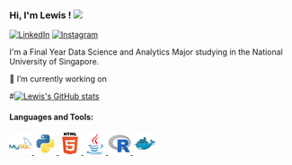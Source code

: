 <h3 align="left">
  Hi, I'm Lewis !
  <img src="https://media.giphy.com/media/hvRJCLFzcasrR4ia7z/giphy.gif" width="28">
</h3>


<p align="left">
  <a href="https://www.linkedin.com/in/lewis-chong-li-wei/"><img width="32px" title="LinkedIn" src="https://i.imgur.com/Y9lbNqu.png"/></a>
  <a href="https://www.instagram.com/lewis_726"><img width="32px" title="Instagram" src="https://i.imgur.com/6QzKhtx.png"/></a>
</p>


I'm a Final Year Data Science and Analytics Major studying in the National University of Singapore.

🔭 I’m currently working on 


#[![Lewis's GitHub stats](https://github-readme-stats.vercel.app/api?username=Lewisay7&theme=ayu-mirage&show_icons=true)](https://github.com/Lewisay7/github-readme-stats)

<h4 align="left">Languages and Tools:</h4>

<p align="left"> 
  <a href="https://www.mysql.com/" target="_blank" rel="noreferrer"> <img src="https://raw.githubusercontent.com/devicons/devicon/master/icons/mysql/mysql-original-wordmark.svg" alt="mysql"     width="40" height="40"/> 
  </a> 
  <a href="https://www.python.org" target="_blank" rel="noreferrer"> <img src="https://raw.githubusercontent.com/devicons/devicon/master/icons/python/python-original.svg" alt="python"           width="40" height="40"/> 
  </a> 
  <a href="https://www.w3.org/html/" target="_blank" rel="noreferrer"> <img src="https://raw.githubusercontent.com/devicons/devicon/master/icons/html5/html5-original-wordmark.svg" alt="html5" width="40" height="40"/> 
  </a>
  <a href="https://www.java.com" target="_blank" rel="noreferrer"> <img src="https://raw.githubusercontent.com/devicons/devicon/master/icons/java/java-original.svg" alt="java" width="40" height="40"/> </a>
  <a href="https://www.r-project.org" target="_blank" rel="noreferrer"> <img src="https://raw.githubusercontent.com/devicons/devicon/master/icons/r/r-original.svg" alt="python"           width="40" height="40"/> 
  </a> 
    <a href="https://www.docker.com" target="_blank" rel="noreferrer"> <img src="https://raw.githubusercontent.com/devicons/devicon/master/icons/docker/docker-original.svg" alt="python"           width="40" height="40"/> 
  </a> 
  
</p>

